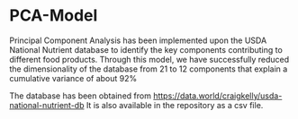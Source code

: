 # PCA-Model
Principal Component Analysis has been implemented upon the USDA National Nutrient database to identify the key components contributing to different food products. 
Through this model, we have successfully reduced the dimensionality of the database from 21 to 12 components that explain a cumulative variance of about 92%

The database has been obtained from https://data.world/craigkelly/usda-national-nutrient-db
It is also available in the repository as a csv file.
